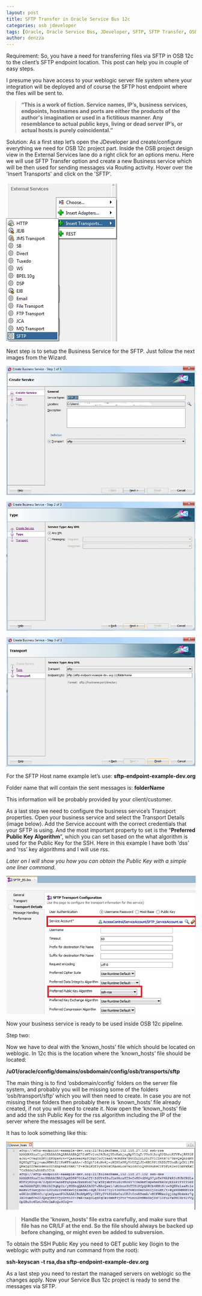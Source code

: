 ```yaml
---
layout: post
title: SFTP Transfer in Oracle Service Bus 12c
categories: osb jdeveloper
tags: [Oracle, Oracle Service Bus, JDeveloper, SFTP, SFTP Transfer, OSB 12c]
author: denzza
---
```


Requirement:
So, you have a need for transferring files via SFTP in OSB 12c to the client’s SFTP endpoint location.
This post can help you in couple of easy steps.

I presume you have access to your weblogic server file system where your integration will be deployed and of course the SFTP host endpoint where the files will be sent to.


> **“This is a work of fiction. Service names, IP’s, business services, endpoints, hostnames and ports are either the products of the author's imagination or used in a fictitious manner. Any resemblance to actual public keys, living or dead server IP’s, or actual hosts is purely coincidental.”**

Solution:
As a first step let’s open the JDeveloper and create/configure everything we need for OSB 12c project part.
Inside the OSB project design view in the External Services lane do a right click for an options menu.
Here we will use SFTP Transfer option and create a new Business service which will be then used for sending messages via Routing activity.
Hover over the 'Insert Transports' and click on the 'SFTP'.

![](/images/2016-12-20-SFTP_Transfer_in_Oracle_Service_Bus_12c/SFTP_Transport.jpg)

Next step is to setup the Business Service for the SFTP. Just follow the next images from the Wizard.

![](/images/2016-12-20-SFTP_Transfer_in_Oracle_Service_Bus_12c/SFTP_BS_Wizard_1.jpg)


![](/images/2016-12-20-SFTP_Transfer_in_Oracle_Service_Bus_12c/SFTP_BS_Wizard_2.jpg)


![](/images/2016-12-20-SFTP_Transfer_in_Oracle_Service_Bus_12c/SFTP_BS_Wizard_3.jpg)

For the SFTP Host name example let’s use: **sftp-endpoint-example-dev.org**

Folder name that will contain the sent messages is: **folderName**

This information will be probably provided by your client/customer.

As a last step we need to configure the business service’s Transport properties.  Open your business service and select the Transport Details (image below).
Add the Service account with the correct credentials that your SFTP is using.
And the most important property to set is the “**Preferred Public Key Algorithm**”, which you can set based on the what algorithm is used for the Public Key for the SSH. Here in this example I have both ‘dss’ and ‘rss’ key algorithms and I will use rss.

*Later on I will show you how you can obtain the Public Key with a simple one liner command.*

![](/images/2016-12-20-SFTP_Transfer_in_Oracle_Service_Bus_12c/SFTPTransportConfiguration.jpg)

Now your business service is ready to be used inside OSB 12c pipeline.

Step two:

Now we have to deal with the ‘known_hosts’ file which should be located on weblogic.
In 12c this is the location where the ‘known_hosts’ file should be located:

**/u01/oracle/config/domains/osbdomain/config/osb/transports/sftp**

The main thing is to find ‘osbdomain/config’ folders on the server file system, and probably you will be missing some of the folders ‘osb/transport/sftp’ which you will then need to create.
In case you are not missing these folders then probably there is ‘known_hosts’ file already created, if not you will need to create it.
Now open the ‘known_hosts’ file and add the ssh Public Key for the rss algorithm including the IP of the server where the messages will be sent.

It has to look something like this:

![](/images/2016-12-20-SFTP_Transfer_in_Oracle_Service_Bus_12c/KnownHostsFile.jpg)

> **Handle the 'known_hosts' file extra carefully, and make sure that file has no CR/LF at the end.
So the file should always be backed up before changing, or might even be added to subversion.**

To obtain the SSH Public Key you need to GET public key (login to the weblogic with putty and run command from the root):

**ssh-keyscan -t rsa,dsa sftp-endpoint-example-dev.org**

As a last step you need to restart the managed servers on weblogic so the changes apply.
Now your Service Bus 12c project is ready to send the messages via SFTP.

[1]: http://www.darkroastedblend.com/2007/01/stars-planets-scale-comparison.html
[2]: http://www.complex.com/pop-culture/2013/04/gallery-babies-using-technology/9
[3]: http://www.thatjeffsmith.com/data-modeling/
[4]: http://docs.oracle.com/cd/E37547_01/tutorials/tut_ide/tut_ide.html
[5]: http://www.quickmeme.com/meme/3rkpgw
